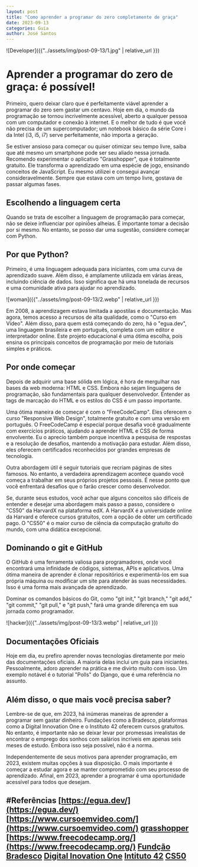 ```yaml
---
layout: post
title: "Como aprender a programar do zero completamente de graça"
date: 2023-09-13
categories: Guia
author: José Santos
---
```


![Developer]({{"../assets/img/post-09-13/1.jpg" | relative_url }})
# Aprender a programar do zero de graça: é possível!

Primeiro, quero deixar claro que é perfeitamente viável aprender a programar do zero sem gastar um centavo. Hoje em dia, o mundo da programação se tornou incrivelmente acessível, aberto a qualquer pessoa com um computador e conexão à internet. E o melhor de tudo é que você não precisa de um supercomputador; um notebook básico da série Core i da Intel (i3, i5, i7) serve perfeitamente, não importa a geração.

Se estiver ansioso para começar ou quiser otimizar seu tempo livre, saiba que até mesmo um smartphone pode ser seu aliado nessa jornada. Recomendo experimentar o aplicativo "Grasshopper", que é totalmente gratuito. Ele transforma o aprendizado em uma espécie de jogo, ensinando conceitos de JavaScript. Eu mesmo utilizei e consegui avançar consideravelmente. Sempre que estava com um tempo livre, gostava de passar algumas fases.

## Escolhendo a linguagem certa

Quando se trata de escolher a linguagem de programação para começar, não se deixe influenciar por opiniões alheias. É importante tomar a decisão por si mesmo. No entanto, se posso dar uma sugestão, considere começar com Python.

## Por que Python? 

Primeiro, é uma linguagem adequada para iniciantes, com uma curva de aprendizado suave. Além disso, é amplamente utilizada em várias áreas, incluindo ciência de dados. Isso significa que há uma tonelada de recursos e uma comunidade ativa para ajudar no aprendizado.

![woman]({{"../assets/img/post-09-13/2.webp" | relative_url }})

Em 2008, a aprendizagem estava limitada a apostilas e documentação. Mas agora, temos acesso a recursos de alta qualidade, como o "Curso em Vídeo". Além disso, para quem está começando do zero, há o "egua.dev", uma linguagem brasileira e em português, completa com um editor e interpretador online. Este projeto educacional é uma ótima escolha, pois ensina os principais conceitos de programação por meio de tutoriais simples e práticos.

## Por onde começar
Depois de adquirir uma base sólida em lógica, é hora de mergulhar nas bases da web moderna: HTML e CSS. Embora não sejam linguagens de programação, são fundamentais para qualquer desenvolvedor. Entender as tags de marcação do HTML e os estilos do CSS é um passo importante.

Uma ótima maneira de começar é com o "FreeCodeCamp". Eles oferecem o curso "Responsive Web Design", totalmente gratuito e com uma versão em português. O FreeCodeCamp é especial porque desafia você gradualmente com exercícios práticos, ajudando a aprender HTML e CSS de forma envolvente. Eu o aprecio também porque incentiva a pesquisa de respostas e a resolução de desafios, mantendo a motivação para estudar. Além disso, eles oferecem certificados reconhecidos por grandes empresas de tecnologia.

Outra abordagem útil é seguir tutoriais que recriam páginas de sites famosos. No entanto, a verdadeira aprendizagem acontece quando você começa a trabalhar em seus próprios projetos pessoais. É nesse ponto que você enfrentará desafios que o farão crescer como desenvolvedor.

Se, durante seus estudos, você achar que alguns conceitos são difíceis de entender e desejar uma abordagem mais passo a passo, considere o "CS50" da HarvardX na plataforma edX. A HarvardX é a universidade online da Harvard e oferece cursos gratuitos, com a opção de obter um certificado pago. O "CS50" é o maior curso de ciência da computação gratuito do mundo, com uma didática excepcional.

## Dominando o git e GitHub
O GitHub é uma ferramenta valiosa para programadores, onde você encontrará uma infinidade de códigos, sistemas, APIs e aplicativos. Uma ótima maneira de aprender é clonar repositórios e experimentá-los em sua própria máquina ou modificar um site para atender às suas necessidades. Isso é uma forma mais avançada de aprendizado.

Dominar os comandos básicos do Git, como "git init," "git branch," "git add," "git commit," "git pull," e "git push," fará uma grande diferença em sua jornada como programador.

![hacker]({{"../assets/img/post-09-13/3.webp" | relative_url }})

## Documentações Oficiais
Hoje em dia, eu prefiro aprender novas tecnologias diretamente por meio das documentações oficiais. A maioria delas inclui um guia para iniciantes. Pessoalmente, adoro aprender na prática e me divirto muito com isso. Um exemplo notável é o tutorial "Polls" do Django, que é uma referência no assunto.

## Além disso, o que mais você precisa saber?
Lembre-se de que, em 2023, há inúmeras maneiras de aprender a programar sem gastar dinheiro. Fundações como a Bradesco, plataformas como a Digital Innovation One e o Instituto 42 oferecem cursos gratuitos. No entanto, é importante não se deixar levar por promessas irrealistas de encontrar o emprego dos sonhos com salários incríveis em apenas seis meses de estudo. Embora isso seja possível, não é a norma.

Independentemente de seus motivos para aprender programação, em 2023, existem muitas opções à sua disposição. O mais importante é começar a estudar agora e se manter comprometido com seu processo de aprendizado. Afinal, em 2023, aprender a programar é uma oportunidade acessível para todos que desejam.


#Referências
[https://egua.dev/](https://egua.dev/)
[https://www.cursoemvideo.com/](https://www.cursoemvideo.com/)
[grasshopper](https://www.gov.br/mec/pt-br/mecplace/solucoes/parcerias/google/grasshopper)
[https://www.freecodecamp.org/](https://www.freecodecamp.org/)
[Fundção Bradesco](https://www.ev.org.br/)
[Digital Inovation One](https://www.dio.me/)
[Intituto 42](https://www.42sp.org.br/)
[CS50](https://www.edx.org/learn/computer-science/harvard-university-cs50-s-introduction-to-computer-science?webview=false&campaign=CS50%27s+Introduction+to+Computer+Science&source=edx&product_category=course&placement_url=https%3A%2F%2Fwww.edx.org%2Fschool%2Fharvardx)
---

